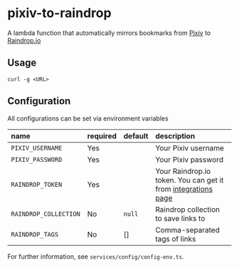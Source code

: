 # pixiv-to-raindrop

A lambda function that automatically mirrors bookmarks from [Pixiv](https://pixiv.net) to [Raindrop.io](https://raindrop.io)

## Usage

```
curl -g <URL>
```

## Configuration

All configurations can be set via environment variables

| name                  | required | default | description                                                                                                    |
| :-------------------- | :------- | :------ | :------------------------------------------------------------------------------------------------------------- |
| `PIXIV_USERNAME`      | Yes      |         | Your Pixiv username                                                                                            |
| `PIXIV_PASSWORD`      | Yes      |         | Your Pixiv password                                                                                            |
| `RAINDROP_TOKEN`      | Yes      |         | Your Raindrop.io token. You can get it from [integrations page](https://app.raindrop.io/settings/integrations) |
| `RAINDROP_COLLECTION` | No       | `null`  | Raindrop collection to save links to                                                                           |
| `RAINDROP_TAGS`       | No       | []      | Comma-separated tags of links                                                                                  |

For further information, see `services/config/config-env.ts`.
